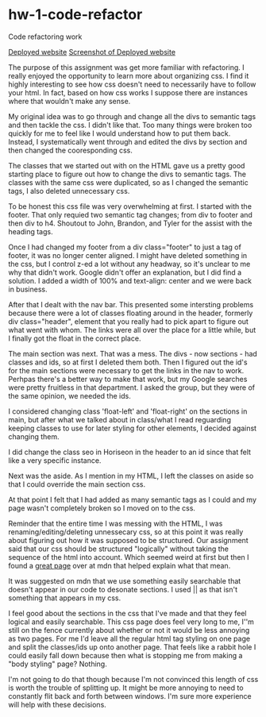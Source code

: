 # hw-1-code-refactor
Code refactoring work

[Deployed website](https://a-andres1.github.io/hw-1-code-refactor/) 
[Screenshot of Deployed website](./assets/images/horiseonpage.png)


The purpose of this assignment was get more familiar with refactoring. I really enjoyed the opportunity to learn more about organizing css. I find it highly interesting to see how css doesn't need to necessarily have to follow your html. In fact, based on how css works I suppose there are instances where that wouldn't make any sense. 

My original idea was to go through and change all the divs to semantic tags and then tackle the css. I didn't like that. Too many things were broken too quickly for me to feel like I would understand how to put them back. Instead, I systematically went through and edited the divs by section and then changed the cooresponding css. 

The classes that we started out with on the HTML gave us a pretty good starting place to figure out how to change the divs to semantic tags. The classes with the same css were duplicated, so as I changed the semantic tags, I also deleted unnecessary css. 

To be honest this css file was very overwhelming at first. I started with the footer. That only requied two semantic tag changes; from div to footer and then div to h4. Shoutout to John, Brandon, and Tyler for the assist with the heading tags. 

Once I had changed my footer from a div class="footer" to just a tag of footer, it was no longer center aligned. I might have deleted something in the css, but I control z-ed a lot without any headway, so it's unclear to me why that didn't work. Google didn't offer an explanation, but I did find a solution. I added a width of 100% and text-align: center and we were back in business. 

After that I dealt with the nav bar. This presented some intersting problems because there were a lot of classes floating around in the header, formerly div class="header", element that you really had to pick apart to figure out what went with whom. The links were all over the place for a little while, but I finally got the float in the correct place.

The main section was next. That was a mess. The divs - now sections - had classes and ids, so at first I deleted them both. Then I figured out the id's for the main sections were necessary to get the links in the nav to work. Perhpas there's a better way to make that work, but my Google searches were pretty fruitless in that department. I asked the group, but they were of the same opinion, we needed the ids.  

I considered changing class 'float-left' and 'float-right' on the sections in main, but after what we talked about in class/what I read reguarding keeping classes to use for later styling for other elements, I decided against changing them. 

I did change the class seo in Horiseon in the header to an id since that felt like a very specific instance. 

Next was the aside. As I mention in my HTML, I left the classes on aside so that I could override the main section css. 

At that point I felt that I had added as many semantic tags as I could and my page wasn't completely broken so I moved on to the css. 

Reminder that the entire time I was messing with the HTML, I was renaming/editing/deleting unnessecary css, so at this point it was really about figuring out how it was supposed to be structured. Our assignment said that our css should be structured "logically" without taking the sequence of the html into account. Which seemed weird at first but then I found a [great page](https://developer.mozilla.org/en-US/docs/Learn/CSS/Building_blocks/Organizing) over at mdn that helped explain what that mean. 

It was suggested on mdn that we use something easily searchable that doesn't appear in our code to desonate sections. I used || as that isn't something that appears in my css. 

I feel good about the sections in the css that I've made and that they feel logical and easily searchable. This css page does feel very long to me, I''m still on the fence currently about whether or not it would be less annoying as two pages. For me I'd leave all the regular html tag styling on one page and split the classes/ids up onto another page. That feels like a rabbit hole I could easily fall down because then what is stopping me from making a "body styling" page? Nothing. 

I'm not going to do that though because I'm not convinced this length of css is worth the trouble of splitting up. It might be more annoying to need to constantly flit back and forth between windows. I'm sure more experience will help with these decisions. 
